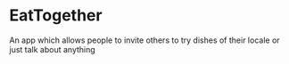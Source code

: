 # EatTogether
An app which allows people to invite others to try dishes of their locale or just talk about anything
